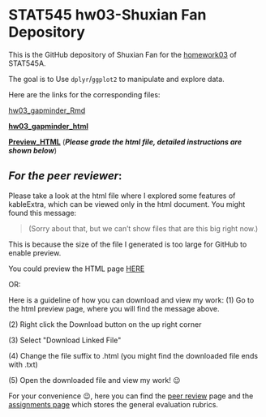 # STAT545 hw03-Shuxian Fan Depository

This is the GitHub depository of Shuxian Fan for the [homework03](http://stat545.com/Classroom/assignments/hw03/hw03.html) of STAT545A.

The goal is to Use `dplyr`/`ggplot2` to manipulate and explore data. 

Here are the links for the corresponding files:

[hw03_gapminder_Rmd](https://github.com/STAT545-UBC-students/hw03-ShuxianFan/blob/master/hw03_gapminder.Rmd)

[**hw03_gapminder_html**](https://github.com/STAT545-UBC-students/hw03-ShuxianFan/blob/master/hw03_gapminder.html)

[**Preview_HTML**](https://cdn.rawgit.com/STAT545-UBC-students/hw03-ShuxianFan/master/hw03_gapminder.html)
(_**Please grade the html file, detailed instructions are shown below**_)

## _For the peer reviewer_: 

Please take a look at the html file where I explored some features of kableExtra, which can be viewed only in the html document. You might found this message:

> (Sorry about that, but we can’t show files that are this big right now.)

This is because the size of the file I generated is too large for GitHub to enable preview.

You could preview the HTML page [HERE](https://cdn.rawgit.com/STAT545-UBC-students/hw03-ShuxianFan/master/hw03_gapminder.html)

OR: 

Here is a guideline of how you can download and view my work:
(1) Go to the html preview page, where you will find the message above.

(2) Right click the Download button on the up right corner

(3) Select "Download Linked File"

(4) Change the file suffix to .html (you might find the downloaded file ends with .txt)

(5) Open the downloaded file and view my work! :wink:

For your convenience :wink:, here you can find the [peer review](http://stat545.com/Classroom/assignments/peer-review.html) page and the [assignments page](http://stat545.com/Classroom/assignments/) which stores the general evaluation rubrics.
